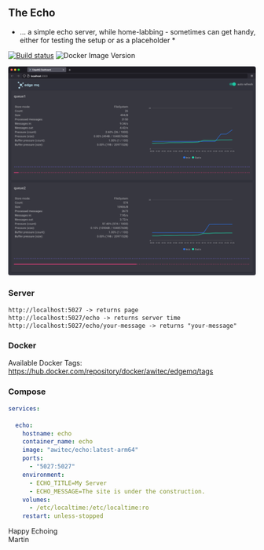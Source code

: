 ## The Echo

* ... a simple echo server, while home-labbing - sometimes can get handy, either for testing the setup or as a placeholder *

[![Build status](https://awitec.visualstudio.com/Awitec/_apis/build/status/awitec.edgemq)](https://awitec.visualstudio.com/Awitec/_build/latest?definitionId=52)
![Docker Image Version](https://img.shields.io/docker/v/awitec/edgemq)

![logo](https://github.com/martinstanek/edgemq/blob/main/misc/ui.png?raw=true)


### Server

```
http://localhost:5027 -> returns page
http://localhost:5027/echo -> returns server time
http://localhost:5027/echo/your-message -> returns "your-message"
```
### Docker

Available Docker Tags: https://hub.docker.com/repository/docker/awitec/edgemq/tags

### Compose

```yml
services:

  echo:
    hostname: echo
    container_name: echo
    image: "awitec/echo:latest-arm64"
    ports:
      - "5027:5027"
    environment:
      - ECHO_TITLE=My Server
      - ECHO_MESSAGE=The site is under the construction.
    volumes:
      - /etc/localtime:/etc/localtime:ro
    restart: unless-stopped
```

Happy Echoing\
Martin